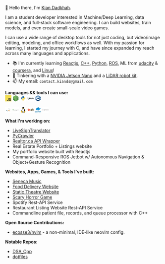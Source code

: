 
👋 Hello there, I'm [Kian Dadkhah](https://www.linkedin.com/in/kian-dadkhah-019156163/).

I am a student developer interested in Machine/Deep Learning, data science, and full-stack software engineering. I can build websites, train models, and even create small-scale video games. 

I can use a wide range of desktop tools for not just coding, but video/image editing, modeling, and office workflows as well. With my passion for learning, I started my journey with C, and have since expanded my reach across many languages and applications. 

- 📚 I'm currently learning [Reactjs](https://reactjs.org/), [C++](https://isocpp.org), [Python](https://python.org), [ROS](https://ros.org/), ML from [udacity](https://www.udacity.com/courses/ud120) & [coursera](https://www.coursera.org/learn/machine-learning), and [Linux](https://www.linuxfoundation.org/)!
- 🔧 Tinkering with a [NVIDIA Jetson Nano](https://www.nvidia.com/en-us/autonomous-machines/embedded-systems/jetson-nano/education-projects/) and a [LiDAR robot kit](https://www.waveshare.com/jetbot-2gb-ai-kit-for-aws.htm).
- 📫 My email: `contact.kiands@gmail.com`

**Languages && tools I can use:**  
[<code><img height="20" src="https://raw.githubusercontent.com/github/explore/80688e429a7d4ef2fca1e82350fe8e3517d3494d/topics/javascript/javascript.png"></code>](https://www.javascript.com/)
[<code><img height="20" src="https://raw.githubusercontent.com/github/explore/80688e429a7d4ef2fca1e82350fe8e3517d3494d/topics/nodejs/nodejs.png"></code>](https://nodejs.org/)
[<code><img height="20" src="https://raw.githubusercontent.com/github/explore/80688e429a7d4ef2fca1e82350fe8e3517d3494d/topics/python/python.png"></code>](https://www.python.org/)
[<code><img height="20" src="https://raw.githubusercontent.com/github/explore/80688e429a7d4ef2fca1e82350fe8e3517d3494d/topics/bash/bash.png"></code>](https://www.gnu.org/software/bash/)
[<code><img height="20" src="https://raw.githubusercontent.com/github/explore/80688e429a7d4ef2fca1e82350fe8e3517d3494d/topics/cpp/cpp.png"></code>](https://en.wikipedia.org/wiki/C%2B%2B)


[<code><img height="20" src="https://raw.githubusercontent.com/github/explore/80688e429a7d4ef2fca1e82350fe8e3517d3494d/topics/mysql/mysql.png"></code>](https://www.mysql.com/)
[<code><img height="20" src="https://raw.githubusercontent.com/github/explore/80688e429a7d4ef2fca1e82350fe8e3517d3494d/topics/mongodb/mongodb.png"></code>](https://www.mongodb.com/)
[<code><img height="20" src="https://raw.githubusercontent.com/github/explore/80688e429a7d4ef2fca1e82350fe8e3517d3494d/topics/linux/linux.png"></code>](https://www.linux.org/)
[<code><img height="20" src="https://raw.githubusercontent.com/github/explore/80688e429a7d4ef2fca1e82350fe8e3517d3494d/topics/git/git.png"></code>](https://github.com/)
[<code><img height="20" src="https://raw.githubusercontent.com/github/explore/80688e429a7d4ef2fca1e82350fe8e3517d3494d/topics/docker/docker.png"></code>](https://www.docker.com/)
[<code><img height="20" src="https://raw.githubusercontent.com/github/explore/80688e429a7d4ef2fca1e82350fe8e3517d3494d/topics/express/express.png"></code>](https://expressjs.com/)    


**What I'm working on:**  
- [LiveSignTranslator](https://github.com/techapostle/LiveSignTranslator/)
- [PyCrawler](https://github.com/techapostle/PyCrawler)
- [Realtor.ca API Wrapper](https://github.com/techapostle/realtorca)
- Real Estate Portfolio + Listings website
- My portfolio website built with Reactjs
- Command-Responsive ROS Jetbot w/ Autonomous Navigation & Object+Gesture Recognition  


**Websites, Apps, Games, & Tools I've built:**  
- [Seneca Music](https://kiansenecamusic.vercel.app/newReleases)
- [Food Delivery Website](https://mealfresh-kian-12623.herokuapp.com/)
- [Static Theatre Website](https://github.com/techapostle/WEB222-Final)
- [Scary Horror Game](https://github.com/techapostle/ScaryHorrorGame)
- Spotify Rest-API Service
- Restaurant Listing Website Rest-API Service
- Commandline patient file, records, and queue processor with C++  


**Open Source Contributions:**  
- [ecosse3/nvim](https://github.com/ecosse3/nvim) - a non-minimal, IDE-like neovim config.  


**Notable Repos:**  
 - [DSA_Cpp](https://github.com/techapostle/DSA_Cpp)  
 - [dotfiles](https://github.com/techapostle/dotfiles)
